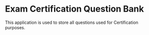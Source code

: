 # Exam Certification Question Bank

This application is used to store all questions used for Certification purposes.